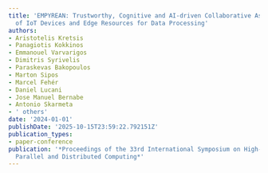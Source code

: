 ```yaml
---
title: 'EMPYREAN: Trustworthy, Cognitive and AI-driven Collaborative Associations
  of IoT Devices and Edge Resources for Data Processing'
authors:
- Aristotelis Kretsis
- Panagiotis Kokkinos
- Emmanouel Varvarigos
- Dimitris Syrivelis
- Paraskevas Bakopoulos
- Marton Sipos
- Marcel Fehér
- Daniel Lucani
- Jose Manuel Bernabe
- Antonio Skarmeta
- ' others'
date: '2024-01-01'
publishDate: '2025-10-15T23:59:22.792151Z'
publication_types:
- paper-conference
publication: '*Proceedings of the 33rd International Symposium on High-Performance
  Parallel and Distributed Computing*'
---
```


